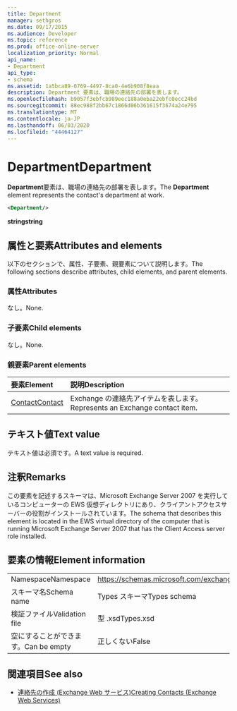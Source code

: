 ```yaml
---
title: Department
manager: sethgros
ms.date: 09/17/2015
ms.audience: Developer
ms.topic: reference
ms.prod: office-online-server
localization_priority: Normal
api_name:
- Department
api_type:
- schema
ms.assetid: 1a5bca89-0769-4497-8ca0-4e6b908f8eaa
description: Department 要素は、職場の連絡先の部署を表します。
ms.openlocfilehash: b9057f3ebfcb989eec188a0eba22ebfc0ecc24bd
ms.sourcegitcommit: 88ec988f2bb67c1866d06b361615f3674a24e795
ms.translationtype: MT
ms.contentlocale: ja-JP
ms.lasthandoff: 06/03/2020
ms.locfileid: "44464127"
---
```

# <a name="department"></a><span data-ttu-id="994a4-103">Department</span><span class="sxs-lookup"><span data-stu-id="994a4-103">Department</span></span>

<span data-ttu-id="994a4-104">**Department**要素は、職場の連絡先の部署を表します。</span><span class="sxs-lookup"><span data-stu-id="994a4-104">The **Department** element represents the contact's department at work.</span></span> 
  
```xml
<Department/>
```

 <span data-ttu-id="994a4-105">**string**</span><span class="sxs-lookup"><span data-stu-id="994a4-105">**string**</span></span>
## <a name="attributes-and-elements"></a><span data-ttu-id="994a4-106">属性と要素</span><span class="sxs-lookup"><span data-stu-id="994a4-106">Attributes and elements</span></span>

<span data-ttu-id="994a4-107">以下のセクションで、属性、子要素、親要素について説明します。</span><span class="sxs-lookup"><span data-stu-id="994a4-107">The following sections describe attributes, child elements, and parent elements.</span></span>
  
### <a name="attributes"></a><span data-ttu-id="994a4-108">属性</span><span class="sxs-lookup"><span data-stu-id="994a4-108">Attributes</span></span>

<span data-ttu-id="994a4-109">なし。</span><span class="sxs-lookup"><span data-stu-id="994a4-109">None.</span></span>
  
### <a name="child-elements"></a><span data-ttu-id="994a4-110">子要素</span><span class="sxs-lookup"><span data-stu-id="994a4-110">Child elements</span></span>

<span data-ttu-id="994a4-111">なし。</span><span class="sxs-lookup"><span data-stu-id="994a4-111">None.</span></span>
  
### <a name="parent-elements"></a><span data-ttu-id="994a4-112">親要素</span><span class="sxs-lookup"><span data-stu-id="994a4-112">Parent elements</span></span>

|<span data-ttu-id="994a4-113">**要素**</span><span class="sxs-lookup"><span data-stu-id="994a4-113">**Element**</span></span>|<span data-ttu-id="994a4-114">**説明**</span><span class="sxs-lookup"><span data-stu-id="994a4-114">**Description**</span></span>|
|:-----|:-----|
|[<span data-ttu-id="994a4-115">Contact</span><span class="sxs-lookup"><span data-stu-id="994a4-115">Contact</span></span>](contact.md) <br/> |<span data-ttu-id="994a4-116">Exchange の連絡先アイテムを表します。</span><span class="sxs-lookup"><span data-stu-id="994a4-116">Represents an Exchange contact item.</span></span>  <br/> |
   
## <a name="text-value"></a><span data-ttu-id="994a4-117">テキスト値</span><span class="sxs-lookup"><span data-stu-id="994a4-117">Text value</span></span>

<span data-ttu-id="994a4-118">テキスト値は必須です。</span><span class="sxs-lookup"><span data-stu-id="994a4-118">A text value is required.</span></span>
  
## <a name="remarks"></a><span data-ttu-id="994a4-119">注釈</span><span class="sxs-lookup"><span data-stu-id="994a4-119">Remarks</span></span>

<span data-ttu-id="994a4-120">この要素を記述するスキーマは、Microsoft Exchange Server 2007 を実行しているコンピューターの EWS 仮想ディレクトリにあり、クライアントアクセスサーバーの役割がインストールされています。</span><span class="sxs-lookup"><span data-stu-id="994a4-120">The schema that describes this element is located in the EWS virtual directory of the computer that is running Microsoft Exchange Server 2007 that has the Client Access server role installed.</span></span>
  
## <a name="element-information"></a><span data-ttu-id="994a4-121">要素の情報</span><span class="sxs-lookup"><span data-stu-id="994a4-121">Element information</span></span>

|||
|:-----|:-----|
|<span data-ttu-id="994a4-122">Namespace</span><span class="sxs-lookup"><span data-stu-id="994a4-122">Namespace</span></span>  <br/> |https://schemas.microsoft.com/exchange/services/2006/types  <br/> |
|<span data-ttu-id="994a4-123">スキーマ名</span><span class="sxs-lookup"><span data-stu-id="994a4-123">Schema name</span></span>  <br/> |<span data-ttu-id="994a4-124">Types スキーマ</span><span class="sxs-lookup"><span data-stu-id="994a4-124">Types schema</span></span>  <br/> |
|<span data-ttu-id="994a4-125">検証ファイル</span><span class="sxs-lookup"><span data-stu-id="994a4-125">Validation file</span></span>  <br/> |<span data-ttu-id="994a4-126">型 .xsd</span><span class="sxs-lookup"><span data-stu-id="994a4-126">Types.xsd</span></span>  <br/> |
|<span data-ttu-id="994a4-127">空にすることができます。</span><span class="sxs-lookup"><span data-stu-id="994a4-127">Can be empty</span></span>  <br/> |<span data-ttu-id="994a4-128">正しくない</span><span class="sxs-lookup"><span data-stu-id="994a4-128">False</span></span>  <br/> |
   
## <a name="see-also"></a><span data-ttu-id="994a4-129">関連項目</span><span class="sxs-lookup"><span data-stu-id="994a4-129">See also</span></span>

- [<span data-ttu-id="994a4-130">連絡先の作成 (Exchange Web サービス)</span><span class="sxs-lookup"><span data-stu-id="994a4-130">Creating Contacts (Exchange Web Services)</span></span>](https://msdn.microsoft.com/library/4845917e-70d1-481c-bbd7-011ec6571789%28Office.15%29.aspx)

